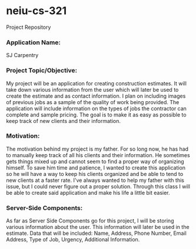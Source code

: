# neiu-cs-321
Project Repository

### Application Name: 
SJ Carpentry

### Project Topic/Objective: 

My project will be an application for creating construction estimates. It will take down various information from the user which will later be used to create the estimate and as contact information. I plan on including images of previous jobs as a sample of the quality of work being provided. The application will include information on the types of jobs the contractor can complete and sample pricing. The goal is to make it as easy as possible to keep track of new clients and their information. 

### Motivation:

The motivation behind my project is my father. For so long now, he has had to manually keep track of all his clients and their information. He sometimes gets things mixed up and cannot seem to find a proper way of organizing himself. To save him time and patience, I wanted to create this application so he will have a way to keep his clients organized and be able to tend to new clients at a faster rate. I've always wanted to help my father with this issue, but I could never figure out a proper solution. Through this class I will be able to create said application and make his life a little bit easier.

### Server-Side Components:

As far as Server Side Components go for this project, I will be storing various information about the user. This information will later be used in the estimate. Data that will be included: Name, Address, Phone Number, Email Address, Type of Job, Urgency, Additional Information.

